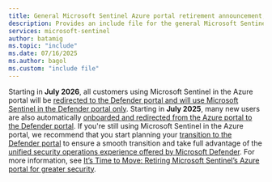 ```yaml
---
title: General Microsoft Sentinel Azure portal retirement announcement, with no extra formatting.
description: Provides an include file for the general Microsoft Sentinel Azure portal retirement announcement, with no extra formatting.
services: microsoft-sentinel
author: batamig
ms.topic: "include"
ms.date: 07/16/2025
ms.author: bagol
ms.custom: "include file"
---
```


Starting in **July 2026**, all customers using Microsoft Sentinel in the Azure portal will be [redirected to the Defender portal and will use Microsoft Sentinel in the Defender portal only](../overview.md#microsoft-sentinel-in-the-azure-portal-retirement-timeline). Starting in **July 2025**, many new users are also automatically [onboarded and redirected from the Azure portal to the Defender portal](../overview.md#changes-for-new-customers-starting-july-2025). If you're still using Microsoft Sentinel in the Azure portal, we recommend that you start planning your [transition to the Defender portal](../move-to-defender.md) to ensure a smooth transition and take full advantage of the [unified security operations experience offered by Microsoft Defender](/unified-secops-platform/overview-unified-security). For more information, see [It’s Time to Move: Retiring Microsoft Sentinel’s Azure portal for greater security](https://techcommunity.microsoft.com/blog/microsoft-security-blog/planning-your-move-to-microsoft-defender-portal-for-all-microsoft-sentinel-custo/4428613).
